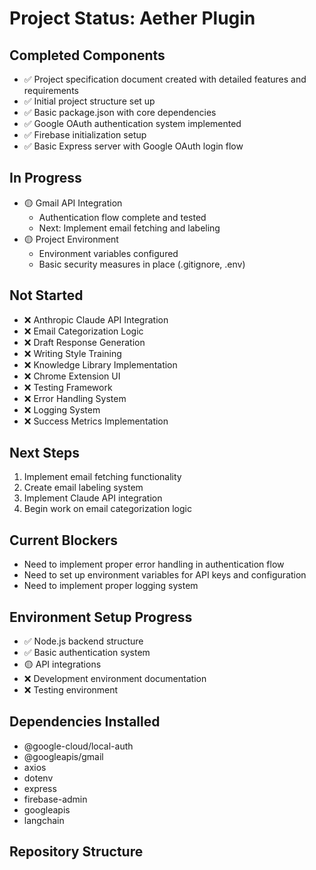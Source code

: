 # Project Status: Aether Plugin

## Completed Components
- ✅ Project specification document created with detailed features and requirements
- ✅ Initial project structure set up
- ✅ Basic package.json with core dependencies
- ✅ Google OAuth authentication system implemented
- ✅ Firebase initialization setup
- ✅ Basic Express server with Google OAuth login flow

## In Progress
- 🟡 Gmail API Integration
  - Authentication flow complete and tested
  - Next: Implement email fetching and labeling
- 🟡 Project Environment
  - Environment variables configured
  - Basic security measures in place (.gitignore, .env)

## Not Started
- ❌ Anthropic Claude API Integration
- ❌ Email Categorization Logic
- ❌ Draft Response Generation
- ❌ Writing Style Training
- ❌ Knowledge Library Implementation
- ❌ Chrome Extension UI
- ❌ Testing Framework
- ❌ Error Handling System
- ❌ Logging System
- ❌ Success Metrics Implementation

## Next Steps
1. Implement email fetching functionality
2. Create email labeling system
3. Implement Claude API integration
4. Begin work on email categorization logic

## Current Blockers
- Need to implement proper error handling in authentication flow
- Need to set up environment variables for API keys and configuration
- Need to implement proper logging system

## Environment Setup Progress
- ✅ Node.js backend structure
- ✅ Basic authentication system
- 🟡 API integrations
- ❌ Development environment documentation
- ❌ Testing environment

## Dependencies Installed
- @google-cloud/local-auth
- @googleapis/gmail
- axios
- dotenv
- express
- firebase-admin
- googleapis
- langchain

## Repository Structure

